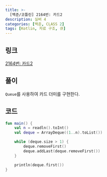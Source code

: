 ```yaml
---
title: >-
  [백준/코틀린] 2164번: 카드2
description: 실버 4
categories: [백준, CLASS 2]
tags: [Kotlin, 자료 구조, 큐]
---
```


## 링크
[2164번: 카드2](https://www.acmicpc.net/problem/2164)

## 풀이
`Queue`를 사용하여 카드 더미를 구현한다.

## 코드
```kotlin
fun main() {
    val n = readln().toInt()
    val deque = ArrayDeque((1..n).toList())

    while (deque.size > 1) {
        deque.removeFirst()
        deque.addLast(deque.removeFirst())
    }

    println(deque.first())
}

```

